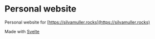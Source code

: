 

# Personal website

Personal website for [https://silvamuller.rocks](https://silvamuller.rocks)

Made with [Svelte](https://svelte.dev)
